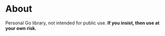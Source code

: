 # About

Personal Go library, not intended for public use. __If you insist, then use at your own risk.__
